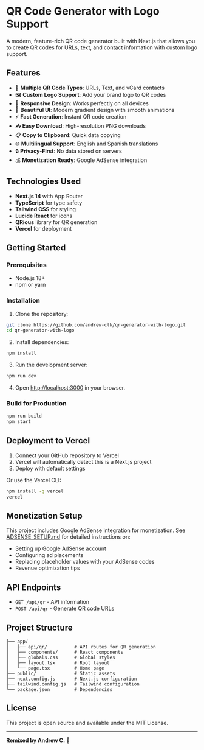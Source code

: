 # QR Code Generator with Logo Support

A modern, feature-rich QR code generator built with Next.js that allows you to create QR codes for URLs, text, and contact information with custom logo support.

## Features

- 🎯 **Multiple QR Code Types**: URLs, Text, and vCard contacts
- 🖼️ **Custom Logo Support**: Add your brand logo to QR codes
- 📱 **Responsive Design**: Works perfectly on all devices
- 🎨 **Beautiful UI**: Modern gradient design with smooth animations
- ⚡ **Fast Generation**: Instant QR code creation
- 📥 **Easy Download**: High-resolution PNG downloads
- 📋 **Copy to Clipboard**: Quick data copying
- 🌐 **Multilingual Support**: English and Spanish translations
- 🔒 **Privacy-First**: No data stored on servers
- 💰 **Monetization Ready**: Google AdSense integration

## Technologies Used

- **Next.js 14** with App Router
- **TypeScript** for type safety
- **Tailwind CSS** for styling
- **Lucide React** for icons
- **QRious** library for QR generation
- **Vercel** for deployment

## Getting Started

### Prerequisites

- Node.js 18+ 
- npm or yarn

### Installation

1. Clone the repository:
```bash
git clone https://github.com/andrew-clk/qr-generator-with-logo.git
cd qr-generator-with-logo
```

2. Install dependencies:
```bash
npm install
```

3. Run the development server:
```bash
npm run dev
```

4. Open [http://localhost:3000](http://localhost:3000) in your browser.

### Build for Production

```bash
npm run build
npm start
```

## Deployment to Vercel

1. Connect your GitHub repository to Vercel
2. Vercel will automatically detect this is a Next.js project
3. Deploy with default settings

Or use the Vercel CLI:
```bash
npm install -g vercel
vercel
```

## Monetization Setup

This project includes Google AdSense integration for monetization. See [ADSENSE_SETUP.md](./ADSENSE_SETUP.md) for detailed instructions on:
- Setting up Google AdSense account
- Configuring ad placements
- Replacing placeholder values with your AdSense codes
- Revenue optimization tips

## API Endpoints

- `GET /api/qr` - API information
- `POST /api/qr` - Generate QR code URLs

## Project Structure

```
├── app/
│   ├── api/qr/          # API routes for QR generation
│   ├── components/      # React components
│   ├── globals.css      # Global styles
│   ├── layout.tsx       # Root layout
│   └── page.tsx         # Home page
├── public/              # Static assets
├── next.config.js       # Next.js configuration
├── tailwind.config.js   # Tailwind configuration
└── package.json         # Dependencies
```

## License

This project is open source and available under the MIT License.

---

**Remixed by Andrew C.** 🐶